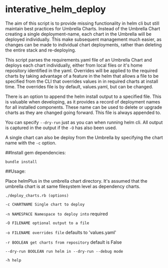 # interative_helm_deploy
The aim of this script is to provide missing functionality in helm cli but still maintain best practices for Umbrella Charts.
Instead of the Umbrella Chart creating a single deployment-name, each chart in the Umbrella will be deployed individually.  This make subsequent management much easier, as changes can be made to individual chart deployments, rather than deleting the entire stack and re-deploying.

This script parses the requirements.yaml file of an Umbrella Chart and deploys each chart individually, either from local files or it's home repository identified in the yaml. Overrides will be applied to the required charts by taking advantage of a feature in the helm that allows a file to be specified from the CLI that overrides values in in required charts at install time. The overrides file is by default, values.yaml, but can be changed.

There is an option to append the helm install output to a specified file.  This is valuable when developing, as it provides a record of deployment names for all installed components.  These name can be used to delete or upgrade charts as they are changed going forward. This file is always appended to.

You can specify `--dry-run` just as you can when running helm cli. All output is captured in the output if the `-O` has also been used.

A single chart can also be deploy from the Umbrella by specifying the chart name with the `-c` option.

##Install gem dependencies:

   `bundle install`

##Usage:

Place helmPlus in the umbrella chart directory.
It's assumed that the umbrella chart is at same filesystem level as dependency charts.


`./deploy_charts.rb (options)`

`-c CHARTNAME Single chart to deploy`

`-n NAMESPACE Namespace to deploy into`  required

`-O FILENAME optional output to a file`  

`-o FILENAME overrides file` defaults to 'values.yaml'

`-r BOOLEAN get charts from repository` default is False

`--dry-run BOOLEAN run helm in --dry-run --debug mode`

`-h help`
